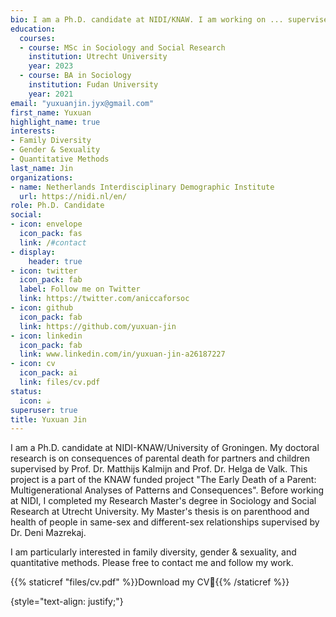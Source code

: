 ```yaml
---
bio: I am a Ph.D. candidate at NIDI/KNAW. I am working on ... supervised by... My reserach interests include ... .
education:
  courses:
  - course: MSc in Sociology and Social Research
    institution: Utrecht University
    year: 2023
  - course: BA in Sociology
    institution: Fudan University
    year: 2021
email: "yuxuanjin.jyx@gmail.com"
first_name: Yuxuan
highlight_name: true
interests:
- Family Diversity
- Gender & Sexuality
- Quantitative Methods
last_name: Jin
organizations:
- name: Netherlands Interdisciplinary Demographic Institute
  url: https://nidi.nl/en/
role: Ph.D. Candidate
social:
- icon: envelope
  icon_pack: fas
  link: /#contact
- display:
    header: true
- icon: twitter
  icon_pack: fab
  label: Follow me on Twitter
  link: https://twitter.com/aniccaforsoc
- icon: github
  icon_pack: fab
  link: https://github.com/yuxuan-jin
- icon: linkedin
  icon_pack: fab
  link: www.linkedin.com/in/yuxuan-jin-a26187227
- icon: cv
  icon_pack: ai
  link: files/cv.pdf
status:
  icon: ☕️
superuser: true
title: Yuxuan Jin
---
```


I am a Ph.D. candidate at NIDI-KNAW/University of Groningen. My doctoral research is on consequences of parental death for partners and children supervised by Prof. Dr. Matthijs Kalmijn and Prof. Dr. Helga de Valk. This project is a part of the KNAW funded project "The Early Death of a Parent: Multigenerational Analyses of Patterns and Consequences". Before working at NIDI, I completed my Research Master's degree in Sociology and Social Research at Utrecht University. My Master's thesis is on parenthood and health of people in same-sex and different-sex relationships supervised by Dr. Deni Mazrekaj. 

I am particularly interested in family diversity, gender & sexuality, and quantitative methods. Please free to contact me and follow my work.

{{% staticref "files/cv.pdf" %}}Download my CV📕{{% /staticref %}}

{style="text-align: justify;"}

